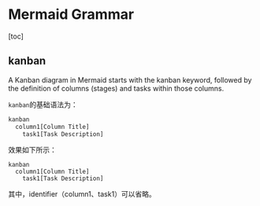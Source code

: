 # Mermaid Grammar

[toc]

## kanban

A Kanban diagram in Mermaid starts with the kanban keyword, followed by the definition of columns (stages) and tasks within those columns.

`kanban`的基础语法为：

```txt
kanban
  column1[Column Title]
    task1[Task Description]
```

效果如下所示：

```mermaid
kanban
  column1[Column Title]
    task1[Task Description]
```

其中，identifier（column1、task1）可以省略。
